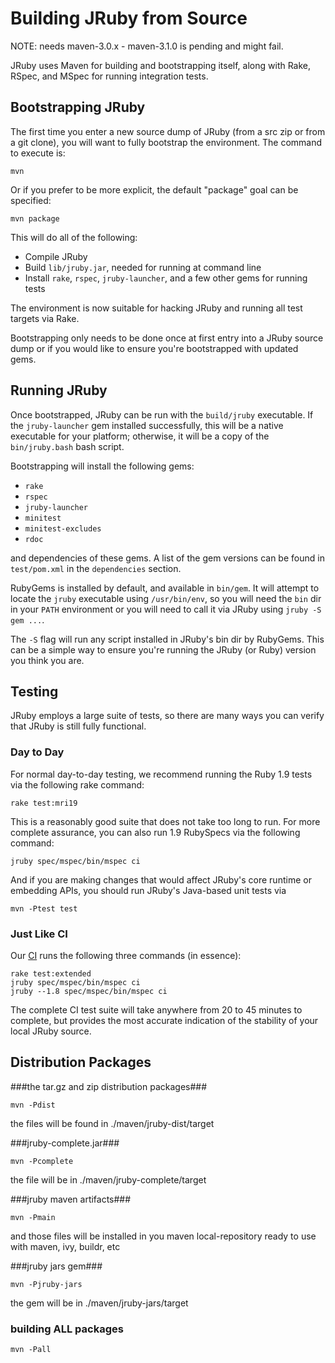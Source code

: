 Building JRuby from Source
==========================

NOTE: needs maven-3.0.x - maven-3.1.0 is pending and might fail.

JRuby uses Maven for building and bootstrapping itself, along with Rake,
RSpec, and MSpec for running integration tests.

Bootstrapping JRuby
-------------------

The first time you enter a new source dump of JRuby (from a src zip or
from a git clone), you will want to fully bootstrap the environment. The
command to execute is:

```
mvn
```

Or if you prefer to be more explicit, the default "package" goal can
be specified:

```
mvn package
```

This will do all of the following:

* Compile JRuby
* Build `lib/jruby.jar`, needed for running at command line
* Install `rake`, `rspec`, `jruby-launcher`, and a few other gems for running tests

The environment is now suitable for hacking JRuby and running all test
targets via Rake.

Bootstrapping only needs to be done once at first entry into a JRuby
source dump or if you would like to ensure you're bootstrapped with
updated gems.

Running JRuby
-------------

Once bootstrapped, JRuby can be run with the `build/jruby` executable. If
the `jruby-launcher` gem installed successfully, this will be a native
executable for your platform; otherwise, it will be a copy of the
`bin/jruby.bash` bash script.

Bootstrapping will install the following gems:

* `rake`
* `rspec`
* `jruby-launcher`
* `minitest`
* `minitest-excludes`
* `rdoc`

and dependencies of these gems. A list of the gem versions can be found in
`test/pom.xml` in the `dependencies` section.

RubyGems is installed by default, and available in `bin/gem`. It will
attempt to locate the `jruby` executable using `/usr/bin/env`, so you
will need the `bin` dir in your `PATH` environment or you will need to
call it via JRuby using `jruby -S gem ...`.

The `-S` flag will run any script installed in JRuby's bin dir by RubyGems.
This can be a simple way to ensure you're running the JRuby (or Ruby) version
you think you are.

Testing
-------

JRuby employs a large suite of tests, so there are many ways you can
verify that JRuby is still fully functional.

### Day to Day

For normal day-to-day testing, we recommend running the Ruby 1.9 tests
via the following rake command:

```
rake test:mri19
```

This is a reasonably good suite that does not take too long to run. For
more complete assurance, you can also run 1.9 RubySpecs via the
following command:

```
jruby spec/mspec/bin/mspec ci
```

And if you are making changes that would affect JRuby's core runtime
or embedding APIs, you should run JRuby's Java-based unit tests via

```
mvn -Ptest test
```

### Just Like CI

Our [CI](https://travis-ci.org/jruby/jruby) runs the following three commands (in essence):

```
rake test:extended
jruby spec/mspec/bin/mspec ci
jruby --1.8 spec/mspec/bin/mspec ci
```

The complete CI test suite will take anywhere from 20 to 45 minutes to
complete, but provides the most accurate indication of the stability of
your local JRuby source.

Distribution Packages
---------------------

###the tar.gz and zip distribution packages###

```
mvn -Pdist
```

the files will be found in ./maven/jruby-dist/target

###jruby-complete.jar###

```
mvn -Pcomplete
```

the file will be in ./maven/jruby-complete/target

###jruby maven artifacts###

```
mvn -Pmain
```

and those files will be installed in you maven local-repository ready to use with maven, ivy, buildr, etc

###jruby jars gem###

```
mvn -Pjruby-jars
```

the gem will be in ./maven/jruby-jars/target

### building ALL packages ###

```
mvn -Pall
```

